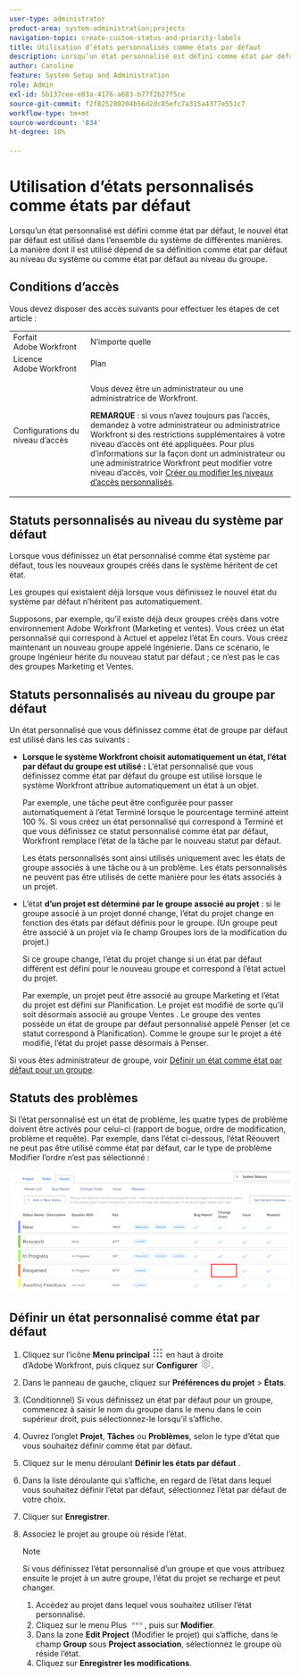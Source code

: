 ```yaml
---
user-type: administrator
product-area: system-administration;projects
navigation-topic: create-custom-status-and-priority-labels
title: Utilisation d’états personnalisés comme états par défaut
description: Lorsqu’un état personnalisé est défini comme état par défaut, le nouvel état par défaut est utilisé dans l’ensemble du système de différentes manières. La manière dont il est utilisé dépend de sa définition comme état par défaut au niveau du système ou comme état par défaut au niveau du groupe.
author: Caroline
feature: System Setup and Administration
role: Admin
exl-id: 5b137cee-e03a-4176-a683-b77f2b27f5ce
source-git-commit: f2f825280204b56d2dc85efc7a315a4377e551c7
workflow-type: tm+mt
source-wordcount: '834'
ht-degree: 10%

---
```


# Utilisation d’états personnalisés comme états par défaut

Lorsqu’un état personnalisé est défini comme état par défaut, le nouvel état par défaut est utilisé dans l’ensemble du système de différentes manières. La manière dont il est utilisé dépend de sa définition comme état par défaut au niveau du système ou comme état par défaut au niveau du groupe.

## Conditions d’accès

Vous devez disposer des accès suivants pour effectuer les étapes de cet article :

<table style="table-layout:auto"> 
 <col> 
 <col> 
 <tbody> 
  <tr> 
   <td role="rowheader">Forfait Adobe Workfront</td> 
   <td>N’importe quelle</td> 
  </tr> 
  <tr> 
   <td role="rowheader">Licence Adobe Workfront</td> 
   <td>Plan</td> 
  </tr> 
  <tr> 
   <td role="rowheader">Configurations du niveau d’accès</td> 
   <td> <p>Vous devez être un administrateur ou une administratrice de Workfront.</p> <p><b>REMARQUE</b> : si vous n’avez toujours pas l’accès, demandez à votre administrateur ou administratrice Workfront si des restrictions supplémentaires à votre niveau d’accès ont été appliquées. Pour plus d’informations sur la façon dont un administrateur ou une administratrice Workfront peut modifier votre niveau d’accès, voir <a href="../../../administration-and-setup/add-users/configure-and-grant-access/create-modify-access-levels.md" class="MCXref xref">Créer ou modifier les niveaux d’accès personnalisés</a>.</p> </td> 
  </tr> 
 </tbody> 
</table>

## Statuts personnalisés au niveau du système par défaut

Lorsque vous définissez un état personnalisé comme état système par défaut, tous les nouveaux groupes créés dans le système héritent de cet état.

Les groupes qui existaient déjà lorsque vous définissez le nouvel état du système par défaut n’héritent pas automatiquement.

Supposons, par exemple, qu’il existe déjà deux groupes créés dans votre environnement Adobe Workfront (Marketing et ventes). Vous créez un état personnalisé qui correspond à Actuel et appelez l’état En cours. Vous créez maintenant un nouveau groupe appelé Ingénierie. Dans ce scénario, le groupe Ingénieur hérite du nouveau statut par défaut ; ce n’est pas le cas des groupes Marketing et Ventes.

## Statuts personnalisés au niveau du groupe par défaut

Un état personnalisé que vous définissez comme état de groupe par défaut est utilisé dans les cas suivants :

* **Lorsque le système Workfront choisit automatiquement un état, l’état par défaut du groupe est utilisé :** L’état personnalisé que vous définissez comme état par défaut du groupe est utilisé lorsque le système Workfront attribue automatiquement un état à un objet.

  Par exemple, une tâche peut être configurée pour passer automatiquement à l’état Terminé lorsque le pourcentage terminé atteint 100 %. Si vous créez un état personnalisé qui correspond à Terminé et que vous définissez ce statut personnalisé comme état par défaut, Workfront remplace l’état de la tâche par le nouveau statut par défaut.

  Les états personnalisés sont ainsi utilisés uniquement avec les états de groupe associés à une tâche ou à un problème. Les états personnalisés ne peuvent pas être utilisés de cette manière pour les états associés à un projet.

* L’état **d’un projet est déterminé par le groupe associé au projet** : si le groupe associé à un projet donné change, l’état du projet change en fonction des états par défaut définis pour le groupe. (Un groupe peut être associé à un projet via le champ Groupes lors de la modification du projet.)

  Si ce groupe change, l’état du projet change si un état par défaut différent est défini pour le nouveau groupe et correspond à l’état actuel du projet.

  Par exemple, un projet peut être associé au groupe Marketing et l’état du projet est défini sur Planification. Le projet est modifié de sorte qu’il soit désormais associé au groupe Ventes . Le groupe des ventes possède un état de groupe par défaut personnalisé appelé Penser (et ce statut correspond à Planification). Comme le groupe sur le projet a été modifié, l’état du projet passe désormais à Penser.

Si vous êtes administrateur de groupe, voir [Définir un état comme état par défaut pour un groupe](/help/quicksilver/administration-and-setup/manage-groups/manage-group-statuses/use-custom-statuses-as-default-statuses-group.md).

## Statuts des problèmes

Si l’état personnalisé est un état de problème, les quatre types de problème doivent être activés pour celui-ci (rapport de bogue, ordre de modification, problème et requête). Par exemple, dans l’état ci-dessous, l’état Réouvert ne peut pas être utilisé comme état par défaut, car le type de problème Modifier l’ordre n’est pas sélectionné :

![](assets/all-4-issue-types-enabled.png)

## Définir un état personnalisé comme état par défaut

1. Cliquez sur l’icône **Menu principal** ![](assets/main-menu-icon.png) en haut à droite d’Adobe Workfront, puis cliquez sur **Configurer** ![](assets/gear-icon-settings.png).
1. Dans le panneau de gauche, cliquez sur **Préférences du projet** > **États**.
1. (Conditionnel) Si vous définissez un état par défaut pour un groupe, commencez à saisir le nom du groupe dans le menu dans le coin supérieur droit, puis sélectionnez-le lorsqu’il s’affiche.
1. Ouvrez l’onglet **Projet**, **Tâches** ou **Problèmes**, selon le type d’état que vous souhaitez définir comme état par défaut.
1. Cliquez sur le menu déroulant **Définir les états par défaut** .
1. Dans la liste déroulante qui s’affiche, en regard de l’état dans lequel vous souhaitez définir l’état par défaut, sélectionnez l’état par défaut de votre choix.
1. Cliquer sur **Enregistrer**.
1. Associez le projet au groupe où réside l’état.

   >[!NOTE]
   >
   >Si vous définissez l’état personnalisé d’un groupe et que vous attribuez ensuite le projet à un autre groupe, l’état du projet se recharge et peut changer.

   1. Accédez au projet dans lequel vous souhaitez utiliser l’état personnalisé.
   1. Cliquez sur le menu Plus ![](assets/more-icon.png), puis sur **Modifier**.
   1. Dans la zone **Edit Project** (Modifier le projet) qui s’affiche, dans le champ **Group** sous **Project association**, sélectionnez le groupe où réside l’état.
   1. Cliquez sur **Enregistrer les modifications**.
